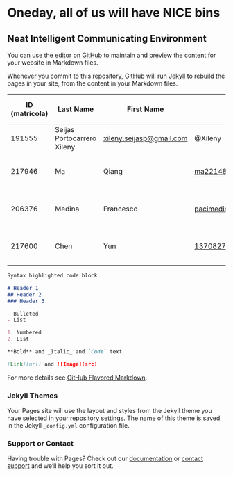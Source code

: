 # Oneday, all of us will have NICE bins
## Neat Intelligent Communicating Environment

You can use the [editor on GitHub](https://github.com/AmI-2017/urban-waste/edit/master/index.md) to maintain and preview the content for your website in Markdown files.

Whenever you commit to this repository, GitHub   will run [Jekyll](https://jekyllrb.com/) to rebuild the pages in your site, from the content in your Markdown files.

ID (matricola) | Last Name | First Name | e-mail | GitHub |	Role in the Project
------------ | ------------- | ---------- | ------------ | ------------ | ------------
191555 | Seijas Portocarrero Xileny |	xileny.seijasp@gmail.com	| @Xileny | Hardware Developer & Graphic Designer 
217946 |Ma | Qiang | ma2214889041@gmail.com | @ma2214889041  | Software Developer & Designer        
206376 | Medina	| Francesco | pacimedina@gmail.com | @francescomedina	| Hardware and Software Developer 
217600 | Chen | Yun | 137082773@qq.com | @cystephanie0727 | Software Developer & Web Designer	

```markdown
Syntax highlighted code block

# Header 1
## Header 2
### Header 3

- Bulleted
- List

1. Numbered
2. List

**Bold** and _Italic_ and `Code` text

[Link](url) and ![Image](src)
```

For more details see [GitHub Flavored Markdown](https://guides.github.com/features/mastering-markdown/).

### Jekyll Themes

Your Pages site will use the layout and styles from the Jekyll theme you have selected in your [repository settings](https://github.com/AmI-2017/urban-waste/settings). The name of this theme is saved in the Jekyll `_config.yml` configuration file.

### Support or Contact

Having trouble with Pages? Check out our [documentation](https://help.github.com/categories/github-pages-basics/) or [contact support](https://github.com/contact) and we’ll help you sort it out.

